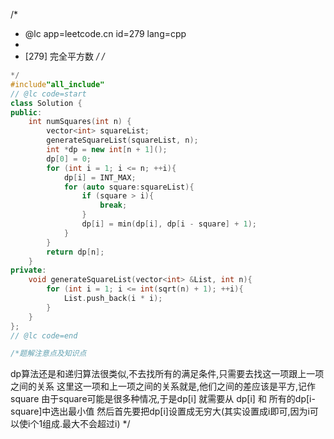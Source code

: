 /*
 * @lc app=leetcode.cn id=279 lang=cpp
 *
 * [279] 完全平方数
 */
/*
```C++
*/
#include"all_include"
// @lc code=start
class Solution {
public:
    int numSquares(int n) {
        vector<int> squareList;
        generateSquareList(squareList, n);
        int *dp = new int[n + 1]();
        dp[0] = 0;
        for (int i = 1; i <= n; ++i){
            dp[i] = INT_MAX;
            for (auto square:squareList){
                if (square > i){
                    break;
                }
                dp[i] = min(dp[i], dp[i - square] + 1);
            }
        }
        return dp[n];
    }
private:
    void generateSquareList(vector<int> &List, int n){
        for (int i = 1; i <= int(sqrt(n) + 1); ++i){
            List.push_back(i * i);
        }
    }
};
// @lc code=end

/*题解注意点及知识点
 ```
dp算法还是和递归算法很类似,不去找所有的满足条件,只需要去找这一项跟上一项之间的关系
这里这一项和上一项之间的关系就是,他们之间的差应该是平方,记作square
由于square可能是很多种情况,于是dp[i] 就需要从 dp[i] 和 所有的dp[i-square]中选出最小值
然后首先要把dp[i]设置成无穷大(其实设置成i即可,因为i可以使i个1组成.最大不会超过i)
 */